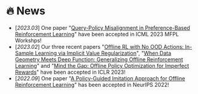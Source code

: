 # 🔥 News
- [*2023.03*] One paper "[Query-Policy Misalignment in Preference-Based Reinforcement Learning](https://arxiv.org/abs/2305.17400)" have been accepted in ICML 2023 MFPL Workshps!
- [*2023.02*] Our three recent papers "[Offline RL with No OOD Actions: In-Sample Learning via Implicit Value Regularization](https://openreview.net/pdf?id=ueYYgo2pSSU)", "[When Data Geometry Meets Deep Function: Generalizing Offline Reinforcement Learning](https://openreview.net/forum?id=lMO7TC7cuuh)" and "[Mind the Gap: Offline Policy Optimization for Imperfect Rewards](https://openreview.net/forum?id=WumysvcMvV6)" have been accepted in ICLR 2023!
- [*2022.09*] One paper "[A Policy-Guided Imitation Approach for Offline Reinforcement Learning](https://openreview.net/forum?id=CKbqDtZnSc)" has been accepted in NeurIPS 2022!

